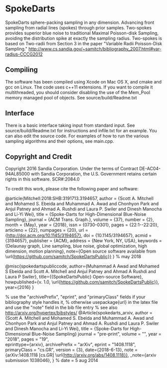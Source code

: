 # SpokeDarts
SpokeDarts sphere-packing sampling in any dimension. Advancing front sampling from radial lines (spokes) through prior samples.
Two-spokes provides superior blue noise to traditional Maximal Poisson-disk Sampling, avoiding the distribution spike at exactly the sampling radius. Two-spokes is based on Two-radii from Section 3 in the paper "Variable Radii Poisson-Disk Sampling."
http://www.cs.sandia.gov/~samitch/bibliography_2007.html#var-radius-CCCG2012


## Compiling
The software has been compiled using Xcode on Mac OS X, and cmake and gcc on Linux. The code uses c++11 extensions. If you want to compile it multithreaded, you should consider disabling the use of the Mem_Pool memory managed pool of objects. See source/build/Readme.txt

## Interface
There is a basic interface taking input from standard input. See source/build/Readme.txt for instructions and infile.txt for an example. You can also edit the source code. For examples of how to run the various sampling algorithms and their options, see main.cpp. 

## Copyright and Credit

Copyright 2016 Sandia Corporation. Under the terms of Contract DE-AC04-94AL85000 with Sandia Corporation, the U.S. Government retains certain rights in this software.
SCR#:2084.0

To credit this work, please cite the following paper and software:


@article{Mitchell:2018:SHB:3191713.3194657,
author = {Scott A. Mitchell and Mohamed S. Ebeida and Muhammad A. Awad and Chonhyon Park and Anjul Patney and Ahmad A. Rushdi and Laura P. Swiler and Dinesh Manocha and Li-Yi Wei},
 title = {Spoke-Darts for High-Dimensional Blue-Noise Sampling},
 journal = {ACM Trans. Graph.},
 volume = {37},
 number = {2},
 month = {May},
 year = {2018},
 issn = {0730-0301},
 pages = {22:1--22:20},
 articleno = {22},
 numpages = {20},
 url = {http://doi.acm.org/10.1145/3194657},
 doi = {10.1145/3194657},
 acmid = {3194657},
 publisher = {ACM},
 address = {New York, NY, USA},
 keywords = {Delaunay graph, Line sampling, blue noise, global optimization, high dimension, motion planning},
   note={Open source software available from \url{https://github.com/samitch/SpokeDartsPublic}}
} 
% may 2018

@misc{spokedartspubliccode,
 author={Muhammad A Awad and Mohamed S Ebeida and Scott A. Mitchell and  Anjul Patney and Ahmad A Rushdi and Laura P Swiler},
 title={{SpokeDartsPublic} Open-source Software},
 howpublished={v. 1.0, \url{https://github.com/samitch/SpokeDartsPublic}},
 year={2016}
}

% use the  "archivePrefix", "eprint", and "primaryClass" fields if your bibliography style handles it, 
% otherwise usepackage{url} in the latex file and use the "note" field in the bib file entry
% see also http://arxiv.org/hypertex/bibstyles/
@Article{spokedarts_arxiv,
	author = {Scott A. Mitchell and Mohamed S. Ebeida and Muhammad A. Awad and Chonhyon Park and Anjul Patney and Ahmad A. Rushdi and Laura P. Swiler and Dinesh Manocha and Li-Yi Wei},
	title = {Spoke-Darts for High-Dimensional Blue-Noise Sampling}
  journal   = "pre-print",
  volume    = "",
  year      = "2018",
  pages     = "19",         
  eprinttype={arxiv},
  archivePrefix = "arXiv",
  eprint        = "1408.1118",
  primaryClass  = "cs.GR",
  version = {3},
  date={2018-6-13},
  note = {arXiv:1408.1118 [cs.GR] \url{http://arxiv.org/abs/1408.1118}},
	_note={arxiv submission 1038046},
}
% date = 5 aug 2014

